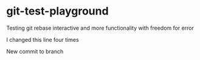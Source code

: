 # git-test-playground
Testing git rebase interactive and more functionality with freedom for error

I changed this line four times

New commit to branch
